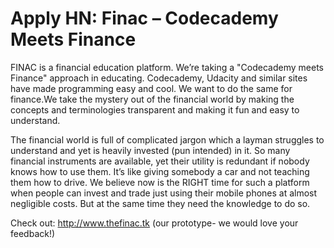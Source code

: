 # Apply HN: Finac – Codecademy Meets Finance

FINAC  is a financial education platform. We’re taking a &quot;Codecademy meets Finance&quot; approach in educating. Codecademy, Udacity and similar sites have made programming easy and cool. We want to do the same for finance.We take the mystery out of the financial world by making the concepts and terminologies transparent and making it fun and easy to understand.<p>The financial world is full of complicated jargon which a layman struggles to understand and yet is heavily invested (pun intended) in it. So many financial instruments are available, yet their utility is redundant if nobody knows how to use them. It’s like giving somebody a car and not teaching them how to drive. We believe now is the RIGHT time for such a platform when people can invest and trade just using their mobile phones at almost negligible costs. But at the same time they need the knowledge to do so.<p>Check out: <a href="http:&#x2F;&#x2F;www.thefinac.tk" rel="nofollow">http:&#x2F;&#x2F;www.thefinac.tk</a>  (our prototype- we would love your feedback!)

